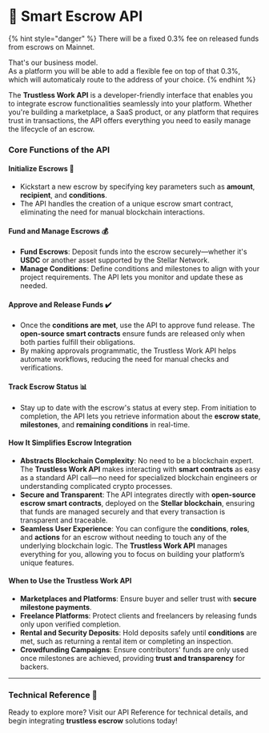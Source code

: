# 🚀 Smart Escrow API

{% hint style="danger" %}
There will be a fixed 0.3% fee on released funds from escrows on Mainnet.&#x20;

That's our business model.\
As a platform you will be able to add a flexible fee on top of that 0.3%, which will automaticaly route to the address of your choice. &#x20;
{% endhint %}

The **Trustless Work API** is a developer-friendly interface that enables you to integrate escrow functionalities seamlessly into your platform. Whether you're building a marketplace, a SaaS product, or any platform that requires trust in transactions, the API offers everything you need to easily manage the lifecycle of an escrow.

### **Core Functions of the API**

#### **Initialize Escrows** 🏁

* Kickstart a new escrow by specifying key parameters such as **amount**, **recipient**, and **conditions**.
* The API handles the creation of a unique escrow smart contract, eliminating the need for manual blockchain interactions.

#### **Fund and Manage Escrows** 💰

* **Fund Escrows**: Deposit funds into the escrow securely—whether it's **USDC** or another asset supported by the Stellar Network.
* **Manage Conditions**: Define conditions and milestones to align with your project requirements. The API lets you monitor and update these as needed.

#### **Approve and Release Funds** ✔️

* Once the **conditions are met**, use the API to approve fund release. The **open-source smart contracts** ensure funds are released only when both parties fulfill their obligations.
* By making approvals programmatic, the Trustless Work API helps automate workflows, reducing the need for manual checks and verifications.

#### **Track Escrow Status** 📊

* Stay up to date with the escrow's status at every step. From initiation to completion, the API lets you retrieve information about the **escrow state**, **milestones**, and **remaining conditions** in real-time.

#### **How It Simplifies Escrow Integration**

* **Abstracts Blockchain Complexity**: No need to be a blockchain expert. The **Trustless Work API** makes interacting with **smart contracts** as easy as a standard API call—no need for specialized blockchain engineers or understanding complicated crypto processes.
* **Secure and Transparent**: The API integrates directly with **open-source escrow smart contracts**, deployed on the **Stellar blockchain**, ensuring that funds are managed securely and that every transaction is transparent and traceable.
* **Seamless User Experience**: You can configure the **conditions**, **roles**, and **actions** for an escrow without needing to touch any of the underlying blockchain logic. The **Trustless Work API** manages everything for you, allowing you to focus on building your platform’s unique features.

#### **When to Use the Trustless Work API**

* **Marketplaces and Platforms**: Ensure buyer and seller trust with **secure milestone payments**.
* **Freelance Platforms**: Protect clients and freelancers by releasing funds only upon verified completion.
* **Rental and Security Deposits**: Hold deposits safely until **conditions** are met, such as returning a rental item or completing an inspection.
* **Crowdfunding Campaigns**: Ensure contributors' funds are only used once milestones are achieved, providing **trust and transparency** for backers.

***

### **Technical Reference** 📑

Ready to explore more? Visit our API Reference for technical details, and begin integrating **trustless escrow** solutions today!
